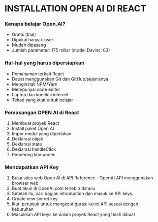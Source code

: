 # INSTALLATION OPEN AI DI REACT

### Kenapa belajar Open.AI?
- Gratis (trial)
- Dipakai banyak user
- Mudah dipasang
- Jumlah parameter: 175 miliar (model Davinci 03)

### Hal-hal yang harus dipersiapkan
- Pemahaman terkait React
- Dapat menggunakan Git dan GitHub/sejenisnya
- Menginstall NPM/Yarn
- Mempunyai code editor
- Laptop dan koneksi internet
- Tekad yang kuat untuk belajar

### Pemasangan OPEN AI di React
1. Membuat proyek React
2. Install paket Open AI
3. Impor modul yang diperlukan
4. Deklarasi objek
5. Deklarasi state
6. Deklarasi handleClick
7. Rendering komponen

### Mendapatkan API Key
1. Buka situs web Open AI di API Reference - OpenAI API menggunakan browser web
2. Buat akun di OpenAI.com terlebih dahulu
3. Setelah itu, cari bagian introduction dan masuk ke API keys.
4. Create new secret key
5. Ikuti petunjuk untuk mengkonfigurasi kunci API sesuai dengan kebutuhan
6. Masukkan API keys ke dalam proyek React yang telah dibuat
